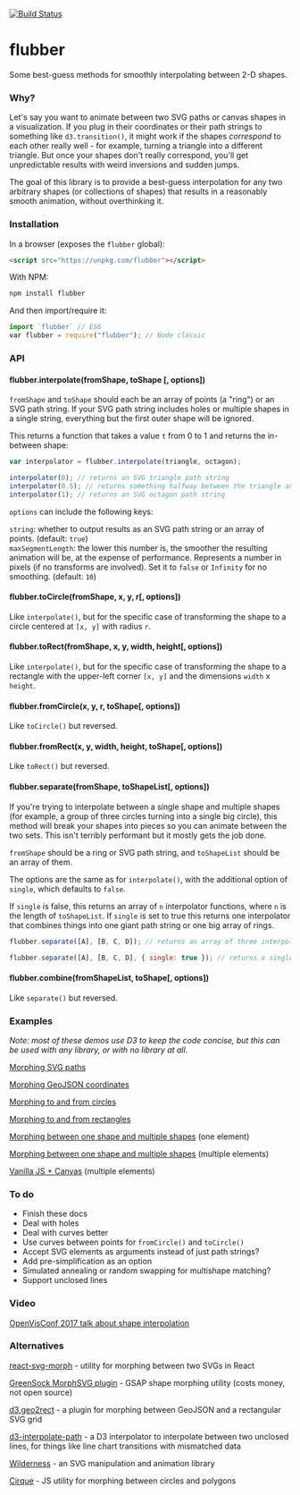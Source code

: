 [![Build Status](https://travis-ci.org/veltman/flubber.svg?branch=master)](https://travis-ci.org/veltman/flubber)

# flubber

Some best-guess methods for smoothly interpolating between 2-D shapes.

### Why?

Let's say you want to animate between two SVG paths or canvas shapes in a visualization. If you plug in their coordinates or their path strings to something like `d3.transition()`, it might work if the shapes *correspond* to each other really well - for example, turning a triangle into a different triangle. But once your shapes don't really correspond, you'll get unpredictable results with weird inversions and sudden jumps.

The goal of this library is to provide a best-guess interpolation for any two arbitrary shapes (or collections of shapes) that results in a reasonably smooth animation, without overthinking it.

### Installation

In a browser (exposes the `flubber` global):

```html
<script src="https://unpkg.com/flubber"></script>
```

With NPM:

```sh
npm install flubber
```

And then import/require it:

```js
import `flubber` // ES6
var flubber = require("flubber"); // Node classic
```

### API

#### flubber.interpolate(fromShape, toShape [, options])

`fromShape` and `toShape` should each be an array of points (a "ring") or an SVG path string. If your SVG path string includes holes or multiple shapes in a single string, everything but the first outer shape will be ignored.

This returns a function that takes a value `t` from 0 to 1 and returns the in-between shape:

```js
var interpolator = flubber.interpolate(triangle, octagon);

interpolator(0); // returns an SVG triangle path string
interpolator(0.5); // returns something halfway between the triangle and the octagon
interpolator(1); // returns an SVG octagon path string
```

`options` can include the following keys:

`string`: whether to output results as an SVG path string or an array of points. (default: `true`)  
`maxSegmentLength`: the lower this number is, the smoother the resulting animation will be, at the expense of performance. Represents a number in pixels (if no transforms are involved). Set it to `false` or `Infinity` for no smoothing. (default: `10`)

#### flubber.toCircle(fromShape, x, y, r[, options])

Like `interpolate()`, but for the specific case of transforming the shape to a circle centered at `[x, y]` with radius `r`.

#### flubber.toRect(fromShape, x, y, width, height[, options])

Like `interpolate()`, but for the specific case of transforming the shape to a rectangle with the upper-left corner `[x, y]` and the dimensions `width` x `height`.

#### flubber.fromCircle(x, y, r, toShape[, options])

Like `toCircle()` but reversed.

#### flubber.fromRect(x, y, width, height, toShape[, options])

Like `toRect()` but reversed.

#### flubber.separate(fromShape, toShapeList[, options])

If you're trying to interpolate between a single shape and multiple shapes (for example, a group of three circles turning into a single big circle), this method will break your shapes into pieces so you can animate between the two sets.  This isn't terribly performant but it mostly gets the job done.

`fromShape` should be a ring or SVG path string, and `toShapeList` should be an array of them.

The options are the same as for `interpolate()`, with the additional option of `single`, which defaults to `false`.

If `single` is false, this returns an array of `n` interpolator functions, where `n` is the length of `toShapeList`.  If `single` is set to true this returns one interpolator that combines things into one giant path string or one big array of rings.

```js
flubber.separate([A], [B, C, D]); // returns an array of three interpolator functions

flubber.separate([A], [B, C, D], { single: true }); // returns a single interpolator function
```

#### flubber.combine(fromShapeList, toShape[, options])

Like `separate()` but reversed.

### Examples

*Note: most of these demos use D3 to keep the code concise, but this can be used with any library, or with no library at all.*

[Morphing SVG paths](https://veltman.github.io/flubber/demos/basic-svg.html)

[Morphing GeoJSON coordinates](https://veltman.github.io/flubber/demos/basic-array.html)

[Morphing to and from circles](https://veltman.github.io/flubber/demos/circles.html)

[Morphing to and from rectangles](https://veltman.github.io/flubber/demos/rects.html)

[Morphing between one shape and multiple shapes](https://veltman.github.io/flubber/demos/multiple.html) (one element)

[Morphing between one shape and multiple shapes](https://veltman.github.io/flubber/demos/multiple-distinct.html) (multiple elements)

[Vanilla JS + Canvas](https://veltman.github.io/flubber/demos/vanilla-canvas.html) (multiple elements)

### To do

* Finish these docs
* Deal with holes
* Deal with curves better
* Use curves between points for `fromCircle()` and `toCircle()`
* Accept SVG elements as arguments instead of just path strings?
* Add pre-simplification as an option
* Simulated annealing or random swapping for multishape matching?
* Support unclosed lines

### Video

[OpenVisConf 2017 talk about shape interpolation](https://www.youtube.com/watch?v=PLc1y-gim_0)

### Alternatives

[react-svg-morph](https://github.com/gorangajic/react-svg-morph) - utility for morphing between two SVGs in React

[GreenSock MorphSVG plugin](https://greensock.com/morphSVG) - GSAP shape morphing utility (costs money, not open source)

[d3.geo2rect](https://github.com/sebastian-meier/d3.geo2rect) - a plugin for morphing between GeoJSON and a rectangular SVG grid

[d3-interpolate-path](https://github.com/pbeshai/d3-interpolate-path) - a D3 interpolator to interpolate between two unclosed lines, for things like line chart transitions with mismatched data

[Wilderness](https://github.com/colinmeinke/wilderness) - an SVG manipulation and animation library

[Cirque](https://github.com/two-n/cirque) - JS utility for morphing between circles and polygons
